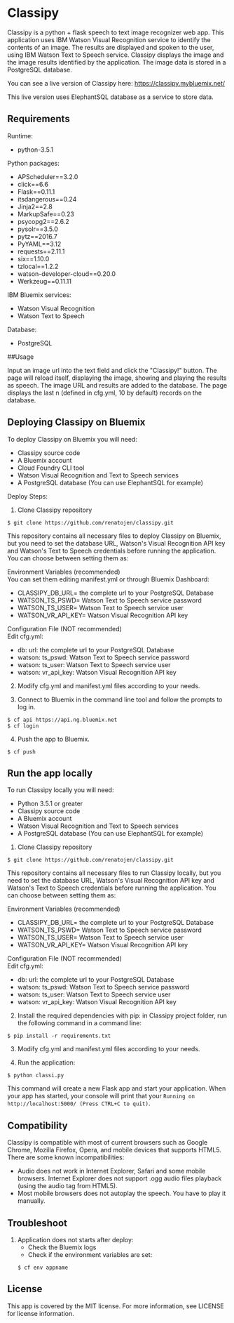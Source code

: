 # Classipy

Classipy is a python + flask speech to text image recognizer web app. This application uses IBM Watson Visual Recognition service to identify the contents of an image. The results are displayed and spoken to the user, using IBM Watson Text to Speech service. Classipy displays the image and the image results identified by the application. The image data is stored in a PostgreSQL database.

You can see a live version of Classipy here: https://classipy.mybluemix.net/

This live version uses ElephantSQL database as a service to store data.

## Requirements

Runtime:

* python-3.5.1

Python packages:

* APScheduler==3.2.0
* click==6.6
* Flask==0.11.1
* itsdangerous==0.24
* Jinja2==2.8
* MarkupSafe==0.23
* psycopg2==2.6.2
* pysolr==3.5.0
* pytz==2016.7
* PyYAML==3.12
* requests==2.11.1
* six==1.10.0
* tzlocal==1.2.2
* watson-developer-cloud==0.20.0
* Werkzeug==0.11.11

IBM Bluemix services:

* Watson Visual Recognition
* Watson Text to Speech

Database:

* PostgreSQL

##Usage

Input an image url into the text field and click the "Classipy!" button. The page will reload itself, displaying the image, showing and playing the results as speech. The image URL and results are added to the database. The page displays the last n (defined in cfg.yml, 10 by default) records on the database.

## Deploying Classipy on Bluemix

To deploy Classipy on Bluemix you will need:

* Classipy source code
* A Bluemix account
* Cloud Foundry CLI tool
* Watson Visual Recognition and Text to Speech services
* A PostgreSQL database (You can use ElephantSQL for example)

Deploy Steps:

1. Clone Classipy repository
  ```
  $ git clone https://github.com/renatojen/classipy.git
  ```
  This repository contains all necessary files to deploy Classipy on Bluemix, but you need to set the database URL, Watson's Visual Recognition API key and Watson's Text to Speech credentials before running the application. You can choose between setting them as:

  Environment Variables (recommended)  
  You can set them editing manifest.yml or through Bluemix Dashboard:
  * CLASSIPY_DB_URL= the complete url to your PostgreSQL Database 
  * WATSON_TS_PSWD= Watson Text to Speech service password
  * WATSON_TS_USER= Watson Text to Speech service user
  * WATSON_VR_API_KEY= Watson Visual Recognition API key
  
  Configuration File (NOT recommended)  
  Edit cfg.yml:
  * db: url: the complete url to your PostgreSQL Database 
  * watson: ts_pswd: Watson Text to Speech service password
  * watson: ts_user: Watson Text to Speech service user
  * watson: vr_api_key: Watson Visual Recognition API key  

2. Modify cfg.yml and manifest.yml files according to your needs.

3. Connect to Bluemix in the command line tool and follow the prompts to log in.
  ```
  $ cf api https://api.ng.bluemix.net
  $ cf login
  ```

4. Push the app to Bluemix.
  ```
  $ cf push
  ```

## Run the app locally

To run Classipy locally you will need:

* Python 3.5.1 or greater
* Classipy source code
* A Bluemix account
* Watson Visual Recognition and Text to Speech services
* A PostgreSQL database (You can use ElephantSQL for example)

1. Clone Classipy repository
  ```
  $ git clone https://github.com/renatojen/classipy.git
  ```
  This repository contains all necessary files to run Classipy locally, but you need to set the database URL, Watson's Visual Recognition API key and Watson's Text to Speech credentials before running the application. You can choose between setting them as:

  Environment Variables (recommended)    
  * CLASSIPY_DB_URL= the complete url to your PostgreSQL Database 
  * WATSON_TS_PSWD= Watson Text to Speech service password
  * WATSON_TS_USER= Watson Text to Speech service user
  * WATSON_VR_API_KEY= Watson Visual Recognition API key
  
  Configuration File (NOT recommended)  
  Edit cfg.yml:
  * db: url: the complete url to your PostgreSQL Database 
  * watson: ts_pswd: Watson Text to Speech service password
  * watson: ts_user: Watson Text to Speech service user
  * watson: vr_api_key: Watson Visual Recognition API key  

2. Install the required dependencies with pip: in Classipy project folder, run the following command in a command line:
  ```
  $ pip install -r requirements.txt
  ```

3. Modify cfg.yml and manifest.yml files according to your needs.

4. Run the application:
  ```
  $ python classi.py
  ```
  
This command will create a new Flask app and start your application. When your app has started, your console will print that your `Running on http://localhost:5000/ (Press CTRL+C to quit)`.

## Compatibility
Classipy is compatible with most of current browsers such as Google Chrome, Mozilla Firefox, Opera, and mobile devices that supports HTML5. There are some known incompatibilities:
  * Audio does not work in Internet Explorer, Safari and some mobile browsers. Internet Explorer does not support .ogg audio files playback (using the audio tag from HTML5).
  * Most mobile browsers does not autoplay the speech. You have to play it manually.

## Troubleshoot

1. Application does not starts after deploy:
   * Check the Bluemix logs
   * Check if the environment variables are set:
   ```
   $ cf env appname
   ```

## License
This app is covered by the MIT license. For more information, see LICENSE for license information.